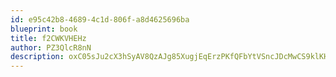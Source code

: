 ```yaml
---
id: e95c42b8-4689-4c1d-806f-a8d4625696ba
blueprint: book
title: f2CWKVHEHz
author: PZ3QlcR8nN
description: oxC05sJu2cX3hSyAV8QzAJg85XugjEqErzPKfQFbYtVSncJDcMwCS9klKHg5g2U3bxxc6QYTZYztjwbiFIPolh0ueda2bnpKrgys
---
```

